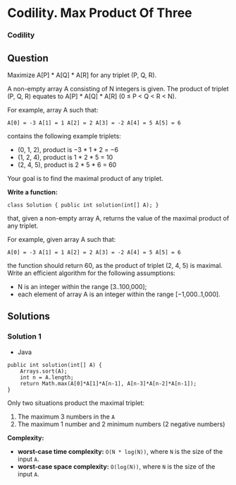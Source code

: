 # Codility. Max Product Of Three

### Codility

## Question

Maximize A[P] * A[Q] * A[R] for any triplet (P, Q, R).

A non-empty array A consisting of N integers is given. The product of triplet (P, Q, R) equates to A[P] * A[Q] * A[R] (0 ≤ P < Q < R < N).

For example, array A such that:

`A[0] = -3 A[1] = 1 A[2] = 2 A[3] = -2 A[4] = 5 A[5] = 6`

contains the following example triplets:

* (0, 1, 2), product is −3 * 1 * 2 = −6
* (1, 2, 4), product is 1 * 2 * 5 = 10
* (2, 4, 5), product is 2 * 5 * 6 = 60

Your goal is to find the maximal product of any triplet.

**Write a function:**

`class Solution { public int solution(int[] A); }`

that, given a non-empty array A, returns the value of the maximal product of any triplet.

For example, given array A such that:

`A[0] = -3 A[1] = 1 A[2] = 2 A[3] = -2 A[4] = 5 A[5] = 6`

the function should return 60, as the product of triplet (2, 4, 5) is maximal.
Write an efficient algorithm for the following assumptions:

* N is an integer within the range [3..100,000];
* each element of array A is an integer within the range [−1,000..1,000].

## Solutions

### Solution 1

* Java
```
public int solution(int[] A) {
    Arrays.sort(A);
    int n = A.length;
    return Math.max(A[0]*A[1]*A[n-1], A[n-3]*A[n-2]*A[n-1]);
}
```

Only two situations product the maximal triplet:

1. The maximum 3 numbers in the `A`
2. The maximum 1 number and 2 minimum numbers (2 negative numbers)

**Complexity:**

* **worst-case time complexity:** `O(N * log(N))`, where `N` is the size of the input `A`.
* **worst-case space complexity:** `O(log(N))`, where `N` is the size of the input `A`.
